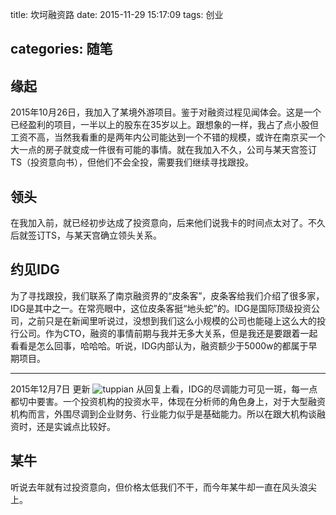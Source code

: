 title: 坎坷融资路
date: 2015-11-29 15:17:09
tags: 创业

categories: 随笔
---

## 缘起 
2015年10月26日，我加入了某境外游项目。鉴于对融资过程见闻体会。这是一个已经盈利的项目，一半以上的股东在35岁以上。跟想象的一样，我占了点小股但工资不高，当然我看重的是两年内公司能达到一个不错的规模，或许在南京买一个大一点的房子就变成一件很有可能的事情。就在我加入不久，公司与某天宫签订TS（投资意向书），但他们不会全投，需要我们继续寻找跟投。

## 领头
在我加入前，就已经初步达成了投资意向，后来他们说我卡的时间点太对了。不久后就签订TS，与某天宫确立领头关系。

## 约见IDG
为了寻找跟投，我们联系了南京融资界的“皮条客”，皮条客给我们介绍了很多家，IDG是其中之一。在常亮眼中，这位皮条客挺“地头蛇”的。IDG是国际顶级投资公司，之前只是在新闻里听说过，没想到我们这么小规模的公司也能碰上这么大的投行公司。作为CTO，融资的事情前期与我并无多大关系，但是我还是要跟着一起看看是怎么回事，哈哈哈。听说，IDG内部认为，融资额少于5000w的都属于早期项目。

-------------------
2015年12月7日 更新
![tuppian](../attach/IDG给的回复1.jpg)
从回复上看，IDG的尽调能力可见一斑，每一点都切中要害。一个投资机构的投资水平，体现在分析师的角色身上，对于大型融资机构而言，外围尽调到企业财务、行业能力似乎是基础能力。所以在跟大机构谈融资时，还是实诚点比较好。

## 某牛
听说去年就有过投资意向，但价格太低我们不干，而今年某牛却一直在风头浪尖上。





